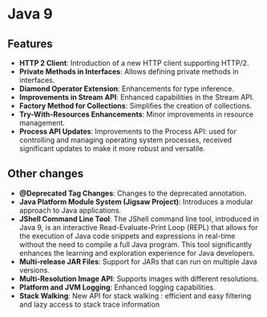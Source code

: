 # Java 9


## Features

- **HTTP 2 Client**: Introduction of a new HTTP client supporting HTTP/2.
- **Private Methods in Interfaces**: Allows defining private methods in interfaces.
- **Diamond Operator Extension**: Enhancements for type inference.
- **Improvements in Stream API**: Enhanced capabilities in the Stream API.
- **Factory Method for Collections**: Simplifies the creation of collections.
- **Try-With-Resources Enhancements**: Minor improvements in resource management.
- **Process API Updates**: Improvements to the Process API: used for controlling and managing operating system processes, 
received significant updates to make it more robust and versatile.

## Other changes

- **@Deprecated Tag Changes**: Changes to the deprecated annotation. 
- **Java Platform Module System (Jigsaw Project)**: Introduces a modular approach to Java applications. 
- **JShell Command Line Tool**: The JShell command line tool, introduced in Java 9, is an interactive Read-Evaluate-Print Loop (REPL) that allows for the execution of Java code snippets and expressions in real-time without the need to compile a full Java program. This tool significantly enhances the learning and exploration experience for Java developers.
- **Multi-release JAR Files**: Support for JARs that can run on multiple Java versions.
- **Multi-Resolution Image API**: Supports images with different resolutions.
- **Platform and JVM Logging**: Enhanced logging capabilities.
- **Stack Walking**: New API for stack walking : efficient and easy filtering and lazy access to stack trace information
